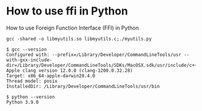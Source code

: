 # How to use ffi in Python
How to use Foreign Function Interface (FFI) in Python

`gcc -shared -o libmyutils.so libmyutils.c;./myutils.py`

```
$ gcc --version
Configured with: --prefix=/Library/Developer/CommandLineTools/usr --with-gxx-include-dir=/Library/Developer/CommandLineTools/SDKs/MacOSX.sdk/usr/include/c++/4.2.1
Apple clang version 12.0.0 (clang-1200.0.32.28)
Target: x86_64-apple-darwin20.4.0
Thread model: posix
InstalledDir: /Library/Developer/CommandLineTools/usr/bin

$ python --version
Python 3.9.0
```
